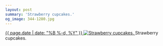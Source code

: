 ```yaml
---
layout: post
summary: 'Strawberry cupcakes.'
og_image: 344-1280.jpg
---
```


<p>
 <time>
  <a href="/344">
   {{ page.date | date: "%B %-d, %Y" }}
  </a>
 </time>
 <a href="/344">
  <img alt="Strawberry cupcakes." data-taken="7/15/2014" sizes="(min-width: 700px) 50vw, calc(100vw - 2rem)" src="{{ site.assets_url }}/344-640.jpg" srcset="{{ site.assets_url }}/344-1280.jpg 1280w, {{ site.assets_url }}/344-960.jpg 960w, {{ site.assets_url }}/344-640.jpg 640w, {{ site.assets_url }}/344-320.jpg 320w"/>
 </a>
 <span>
  Strawberry cupcakes.
 </span>
</p>
